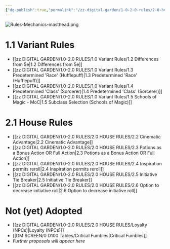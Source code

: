 ```yaml
---
{"dg-publish":true,"permalink":"/zz-digital-garden/1-0-2-0-rules/2-0-house-rules/2-1-house-rules-mo-c/","title":"Variant & House Rules"}
---
```


![Rules-Mechanics-masthead.png](/img/user/zz%20DIGITAL%20GARDEN/Images%20&%20Banners/Rules-Mechanics-masthead.png)
# 1.1 Variant Rules

- [[zz DIGITAL GARDEN/1.0-2.0 RULES/1.0 Variant Rules/1.2 Differences from 5e\|1.2 Differences from 5e]]
- [[zz DIGITAL GARDEN/1.0-2.0 RULES/1.0 Variant Rules/1.3 Predetermined 'Race' (Hufflepuff)\|1.3 Predetermined 'Race' (Hufflepuff)]]
- [[zz DIGITAL GARDEN/1.0-2.0 RULES/1.0 Variant Rules/1.4 Predetermined 'Class' (Sorcerer)\|1.4 Predetermined 'Class' (Sorcerer)]]
- [[zz DIGITAL GARDEN/1.0-2.0 RULES/1.0 Variant Rules/1.5 Schools of Magic - MoC\|1.5 Subclass Selection (Schools of Magic)]]

# 2.1 House Rules
- [[zz DIGITAL GARDEN/1.0-2.0 RULES/2.0 HOUSE RULES/2.2 Cinematic Advantage\|2.2 Cinematic Advantage]]
- [[zz DIGITAL GARDEN/1.0-2.0 RULES/2.0 HOUSE RULES/2.3 Potions as a Bonus Action OR Full Action\|2.3 Potions as a Bonus Action OR Full Action]]
- [[zz DIGITAL GARDEN/1.0-2.0 RULES/2.0 HOUSE RULES/2.4 Inspiration permits reroll\|2.4 Inspiration permits reroll]]
- [[zz DIGITAL GARDEN/1.0-2.0 RULES/2.0 HOUSE RULES/2.5 Initiative Tie Breaker\|2.5 Initiative Tie Breaker]]
- [[zz DIGITAL GARDEN/1.0-2.0 RULES/2.0 HOUSE RULES/2.6 Option to decrease initiative roll\|2.6 Option to decrease initiative roll]]

# Not (yet) Adopted
- [[zz DIGITAL GARDEN/1.0-2.0 RULES/2.0 HOUSE RULES/Loyalty (NPCs)\|Loyalty (NPCs)]]
- [[DM SCREEN/0 D100 Tables/Critical Fumbles\|Critical Fumbles]]
- *Further proposals will appear here*
